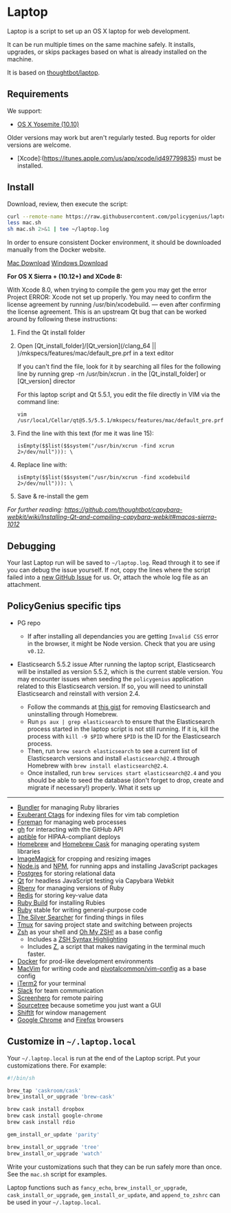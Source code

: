 Laptop
======

Laptop is a script to set up an OS X laptop for web development.

It can be run multiple times on the same machine safely.
It installs, upgrades, or skips packages
based on what is already installed on the machine.

It is based on [thoughtbot/laptop](https://github.com/thoughtbot/laptop).

Requirements
------------

We support:

* [OS X Yosemite (10.10)](https://www.apple.com/osx/)

Older versions may work but aren't regularly tested. Bug reports for older
versions are welcome.

* [Xcode]:(https://itunes.apple.com/us/app/xcode/id497799835) must be installed.

Install
-------

Download, review, then execute the script:

```sh
curl --remote-name https://raw.githubusercontent.com/policygenius/laptop/master/mac.sh
less mac.sh
sh mac.sh 2>&1 | tee ~/laptop.log
```

In order to ensure consistent Docker environment, it should be downloaded manually from the Docker website.

[Mac Download](https://www.docker.com/docker-mac)
[Windows Download](https://www.docker.com/docker-windows)

**For OS X Sierra + (10.12+) and XCode 8:**

With Xcode 8.0, when trying to compile the gem you may get the error Project ERROR: Xcode not set up properly. You may need to confirm the license agreement by running /usr/bin/xcodebuild. — even after confirming the license agreement. This is an upstream Qt bug that can be worked around by following these instructions:

1. Find the Qt install folder
2. Open [Qt_install_folder]/[Qt_version](/clang_64 || )/mkspecs/features/mac/default_pre.prf in a text editor

   If you can't find the file, look for it by searching all files for the following line by running grep -rn /usr/bin/xcrun . in the [Qt_install_folder] or [Qt_version] director

   For this laptop script and Qt 5.5.1, you edit the file directly in VIM via the command line:

   `vim /usr/local/Cellar/qt@5.5/5.5.1/mkspecs/features/mac/default_pre.prf`

3. Find the line with this text (for me it was line 15):

   `isEmpty($$list($$system("/usr/bin/xcrun -find xcrun 2>/dev/null"))): \`

4. Replace line with:

   `isEmpty($$list($$system("/usr/bin/xcrun -find xcodebuild 2>/dev/null"))): \`

5. Save & re-install the gem

_For further reading: https://github.com/thoughtbot/capybara-webkit/wiki/Installing-Qt-and-compiling-capybara-webkit#macos-sierra-1012_


Debugging
---------

Your last Laptop run will be saved to `~/laptop.log`. Read through it to see if
you can debug the issue yourself. If not, copy the lines where the script
failed into a [new GitHub
Issue](https://github.com/policygenius/laptop/issues/new) for us. Or, attach the
whole log file as an attachment.

PolicyGenius specific tips
--------------------------
* PG repo
  * If after installing all dependancies you are getting `Invalid CSS` error in the browser, it might be Node version. Check that you are using `v0.12`.
* Elasticsearch 5.5.2 issue
  After running the laptop script, Elasticsearch will be installed as version 5.5.2, which is the current stable version. You may encounter issues when seeding the `policygenius` application related to this Elasticsearch version. If so, you will need to uninstall Elasticsearch and reinstall with version 2.4.

  * Follow the commands at [this gist]( https://gist.github.com/jkubacki/e2dd904bd648b0bd4554 ) for removing Elasticsearch and uninstalling through Homebrew.
  * Run `ps aux | grep elasticsearch` to ensure that the Elasticsearch process started in the laptop script is not still running. If it is, kill the process with `kill -9 $PID` where `$PID` is the ID for the Elasticsearch process.
  * Then, run `brew search elasticsearch` to see a current list of Elasticsearch versions and install `elasticsearch@2.4` through Homebrew with `brew install elasticsearch@2.4`.
  * Once installed, run `brew services start elasticsearch@2.4` and you should be able to seed the database (don't forget to drop, create and migrate if necessary!) properly.
What it sets up
---------------

* [Bundler] for managing Ruby libraries
* [Exuberant Ctags] for indexing files for vim tab completion
* [Foreman] for managing web processes
* [gh] for interacting with the GitHub API
* [aptible] for HIPAA-compliant deploys
* [Homebrew] and [Homebrew Cask] for managing operating system libraries
* [ImageMagick] for cropping and resizing images
* [Node.js] and [NPM], for running apps and installing JavaScript packages
* [Postgres] for storing relational data
* [Qt] for headless JavaScript testing via Capybara Webkit
* [Rbenv] for managing versions of Ruby
* [Redis] for storing key-value data
* [Ruby Build] for installing Rubies
* [Ruby] stable for writing general-purpose code
* [The Silver Searcher] for finding things in files
* [Tmux] for saving project state and switching between projects
* [Zsh] as your shell and [Oh My ZSH!] as a base config
  - Includes a [ZSH Syntax Highlighting]
  - Includes [Z], a script that makes navigating in the terminal much faster.
* [Docker] for prod-like development environments
* [MacVim] for writing code and [pivotalcommon/vim-config] as a base config
* [iTerm2] for your terminal
* [Slack] for team communication
* [Screenhero] for remote pairing
* [Sourcetree] because sometime you just want a GUI
* [ShiftIt] for window management
* [Google Chrome] and [Firefox] browsers

[Bundler]: http://bundler.io/
[Exuberant Ctags]: http://ctags.sourceforge.net/
[Foreman]: https://github.com/ddollar/foreman
[gh]: https://github.com/jingweno/gh
[aptible]: https://github.com/aptible/aptible-cli
[Homebrew]: http://brew.sh/
[Homebrew Cask]: http://caskroom.io/
[ImageMagick]: http://www.imagemagick.org/
[Node.js]: http://nodejs.org/
[NPM]: https://www.npmjs.org/
[Postgres]: http://www.postgresql.org/
[Qt]: http://qt-project.org/
[Rbenv]: https://github.com/sstephenson/rbenv
[Redis]: http://redis.io/
[Ruby Build]: https://github.com/sstephenson/ruby-build
[Ruby]: https://www.ruby-lang.org/en/
[The Silver Searcher]: https://github.com/ggreer/the_silver_searcher
[Tmux]: http://tmux.sourceforge.net/
[Zsh]: http://www.zsh.org/
[Oh My ZSH!]: http://ohmyz.sh/
[ZSH Syntax Highlighting]: https://github.com/zsh-users/zsh-syntax-highlighting
[Z]: https://github.com/rupa/z
[Docker]: https://www.docker.com/
[MacVim]: https://github.com/b4winckler/macvim
[pivotalcommon/vim-config]: https://github.com/pivotalcommon/vim-config
[iTerm2]: http://iterm2.com/
[Slack]: https://slack.com/
[Screenhero]: https://screenhero.com/
[SourceTree]: http://www.sourcetreeapp.com/
[ShiftIt]: https://github.com/onsi/ShiftIt
[Google Chrome]: https://www.google.com/chrome
[Firefox]: https://www.mozilla.org/firefox

Customize in `~/.laptop.local`
------------------------------

Your `~/.laptop.local` is run at the end of the Laptop script.
Put your customizations there.
For example:

```sh
#!/bin/sh

brew_tap 'caskroom/cask'
brew_install_or_upgrade 'brew-cask'

brew cask install dropbox
brew cask install google-chrome
brew cask install rdio

gem_install_or_update 'parity'

brew_install_or_upgrade 'tree'
brew_install_or_upgrade 'watch'
```

Write your customizations such that they can be run safely more than once.
See the `mac.sh` script for examples.

Laptop functions such as `fancy_echo`,
`brew_install_or_upgrade`,
`cask_install_or_upgrade`,
`gem_install_or_update`, and
`append_to_zshrc`
can be used in your `~/.laptop.local`.
